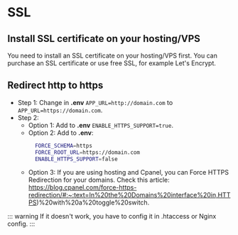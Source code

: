 # SSL


## Install SSL certificate on your hosting/VPS

You need to install an SSL certificate on your hosting/VPS first. You can purchase an SSL certificate or use free SSL, for example Let's Encrypt.

## Redirect http to https

- Step 1: Change in **.env** `APP_URL=http://domain.com` to `APP_URL=https://domain.com`.
- Step 2:
    - Option 1: Add to **.env** `ENABLE_HTTPS_SUPPORT=true`.
    - Option 2: Add to **.env**:
      ```bash
        FORCE_SCHEMA=https
        FORCE_ROOT_URL=https://domain.com
        ENABLE_HTTPS_SUPPORT=false
      ```
    - Option 3: If you are using hosting and Cpanel, you can Force HTTPS Redirection for your domains. Check this article: https://blog.cpanel.com/force-https-redirection/#:~:text=In%20the%20Domains%20interface%20in,HTTPS)%20with%20a%20toggle%20switch.

::: warning
If it doesn't work, you have to config it in .htaccess or Nginx config.
:::
